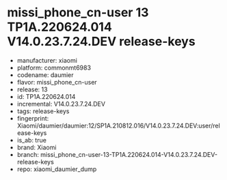 # missi_phone_cn-user 13 TP1A.220624.014 V14.0.23.7.24.DEV release-keys
- manufacturer: xiaomi
- platform: commonmt6983
- codename: daumier
- flavor: missi_phone_cn-user
- release: 13
- id: TP1A.220624.014
- incremental: V14.0.23.7.24.DEV
- tags: release-keys
- fingerprint: Xiaomi/daumier/daumier:12/SP1A.210812.016/V14.0.23.7.24.DEV:user/release-keys
- is_ab: true
- brand: Xiaomi
- branch: missi_phone_cn-user-13-TP1A.220624.014-V14.0.23.7.24.DEV-release-keys
- repo: xiaomi_daumier_dump
